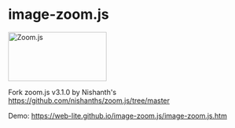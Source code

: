 # image-zoom.js
<img src="https://web-lite.github.io/image-zoom.js/img/trees.jpg" width="200px" height="100px" alt="Zoom.js">

Fork zoom.js v3.1.0  by Nishanth's https://github.com/nishanths/zoom.js/tree/master

Demo: https://web-lite.github.io/image-zoom.js/image-zoom.js.htm
